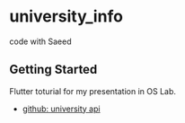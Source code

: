 # university_info
code with Saeed

## Getting Started

Flutter toturial for my presentation in OS Lab.

- [github: university api](https://github.com/Hipo/university-domains-list)


